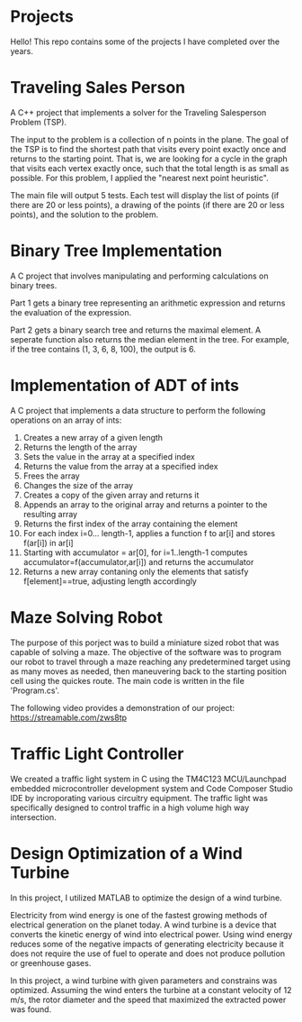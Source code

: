 # Projects
Hello! This repo contains some of the projects I have completed over the years. 

# Traveling Sales Person
A C++ project that implements a solver for the Traveling Salesperson Problem (TSP).

The input to the problem is a collection of n points in the plane. The goal of the TSP is to find the shortest path that visits every point exactly once and returns to the starting point. That is, we are looking for a cycle in the graph that visits each vertex exactly once, such that the total length is as small as possible. For this problem, I applied the "nearest next point heuristic". 

The main file will output 5 tests. Each test will display the list of points (if there are 20 or less points), a drawing of the points (if there are 20 or less points), and the solution to the problem. 

# Binary Tree Implementation
A C project that involves manipulating and performing calculations on binary trees.

Part 1 gets a binary tree representing an arithmetic expression and returns the evaluation of the expression. 

Part 2 gets a binary search tree and returns the maximal element. A seperate function also returns the median element in the tree. For example, if the tree contains (1, 3, 6, 8, 100), the output is 6.

# Implementation of ADT of ints
A C project that implements a data structure to perform the following operations on an array of ints:

1. Creates a new array of a given length
2. Returns the length of the array
3. Sets the value in the array at a specified index
4. Returns the value from the array at a specified index
5. Frees the array
6. Changes the size of the array
7. Creates a copy of the given array and returns it
8. Appends an array to the original array and returns a pointer to the resulting array
9. Returns the first index of the array containing the element
10. For each index i=0... length-1, applies a function f to ar[i] and stores f(ar[i]) in ar[i]
11. Starting with accumulator = ar[0], for i=1..length-1 computes accumulator=f(accumulator,ar[i]) and returns the accumulator
12. Returns a new array contaning only the elements that satisfy f[element]==true, adjusting length accordingly

# Maze Solving Robot
The purpose of this porject was to build a  miniature sized robot that was capable of solving a maze. The objective of the software was to program our robot to travel through a maze reaching any predetermined target using as many moves as needed, then maneuvering back to the starting position cell using the quickes route. The main code is written in the file 'Program.cs'. 

The following video provides a demonstration of our project: https://streamable.com/zws8tp

# Traffic Light Controller
We created a traffic light system in C using the TM4C123 MCU/Launchpad embedded microcontroller development system and Code Composer Studio IDE by incroporating various circuitry equipment. The traffic light was specifically  designed to control traffic in a high volume high way intersection. 

# Design Optimization of a Wind Turbine
In this project, I utilized MATLAB to optimize the design of a wind turbine. 

Electricity from wind energy is one of the fastest growing methods of electrical generation on the planet today. A wind turbine is a device that converts the kinetic energy of wind into electrical power. Using wind energy reduces some of the negative impacts of generating electricity because it does not require the use of fuel to operate and does not produce pollution or greenhouse gases.

In this project, a wind turbine with given parameters and constrains was optimized. Assuming the wind enters the turbine at a constant velocity of 12 m/s, the rotor diameter and the speed that maximized the extracted power was found. 
